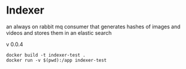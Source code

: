 # Indexer

an always on rabbit mq consumer that generates hashes of images and videos and stores them in an elastic search

v 0.0.4

```
docker build -t indexer-test .
docker run -v $(pwd):/app indexer-test
```
